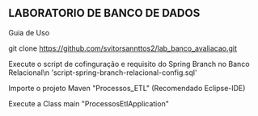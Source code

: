 ## LABORATORIO DE BANCO DE DADOS

Guia de Uso

git clone https://github.com/svitorsannttos2/lab_banco_avaliacao.git

Execute o script de cofinguração e requisito do Spring Branch no Banco Relacional\n
'script-spring-branch-relacional-config.sql'

Importe o projeto Maven "Processos_ETL" (Recomendado Eclipse-IDE)

Execute a Class main "ProcessosEtlApplication"
